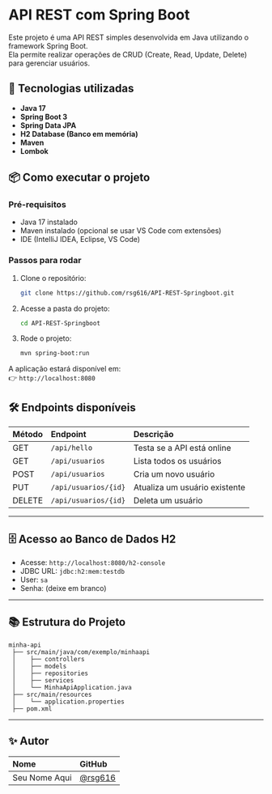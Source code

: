 # API REST com Spring Boot

Este projeto é uma API REST simples desenvolvida em Java utilizando o framework Spring Boot.  
Ela permite realizar operações de CRUD (Create, Read, Update, Delete) para gerenciar usuários.

## 🚀 Tecnologias utilizadas

- **Java 17**
- **Spring Boot 3**
- **Spring Data JPA**
- **H2 Database (Banco em memória)**
- **Maven**
- **Lombok**

## 📦 Como executar o projeto

### Pré-requisitos

- Java 17 instalado
- Maven instalado (opcional se usar VS Code com extensões)
- IDE (IntelliJ IDEA, Eclipse, VS Code)

### Passos para rodar

1. Clone o repositório:
   ```bash
   git clone https://github.com/rsg616/API-REST-Springboot.git
   ```
2. Acesse a pasta do projeto:
   ```bash
   cd API-REST-Springboot
   ```
3. Rode o projeto:
   ```bash
   mvn spring-boot:run
   ```

A aplicação estará disponível em:  
👉 `http://localhost:8080`

## 🛠️ Endpoints disponíveis

| Método | Endpoint | Descrição |
|:------|:---------|:----------|
| GET | `/api/hello` | Testa se a API está online |
| GET | `/api/usuarios` | Lista todos os usuários |
| POST | `/api/usuarios` | Cria um novo usuário |
| PUT | `/api/usuarios/{id}` | Atualiza um usuário existente |
| DELETE | `/api/usuarios/{id}` | Deleta um usuário |

---

## 🗄️ Acesso ao Banco de Dados H2

- Acesse: `http://localhost:8080/h2-console`
- JDBC URL: `jdbc:h2:mem:testdb`
- User: `sa`
- Senha: (deixe em branco)

---

## 📚 Estrutura do Projeto

```
minha-api
 ├── src/main/java/com/exemplo/minhaapi
 │    ├── controllers
 │    ├── models
 │    ├── repositories
 │    ├── services
 │    └── MinhaApiApplication.java
 ├── src/main/resources
 │    └── application.properties
 ├── pom.xml
```

---

## ✨ Autor

| Nome | GitHub |
|:-----|:-------|
| Seu Nome Aqui | [@rsg616](https://github.com/rsg616) |
